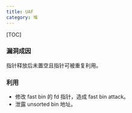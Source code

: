 ```yaml
---
title: UAF
category: 堆
---
```


[TOC]
### 漏洞成因

指针释放后未置空且指针可被重复利用。

### 利用

- 修改 fast bin 的 fd 指针，造成 fast bin attack。
- 泄露 unsorted bin 地址。
